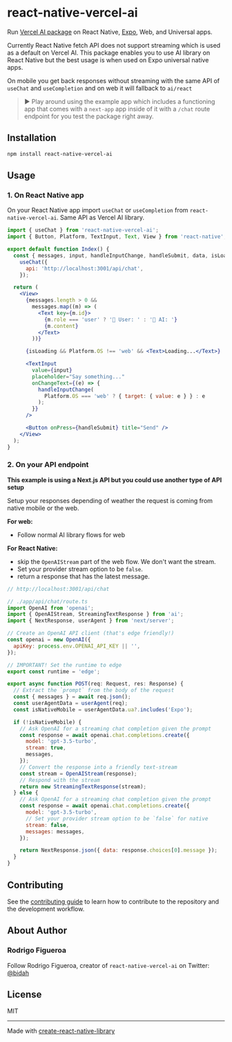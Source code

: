 # react-native-vercel-ai

Run [Vercel AI package](https://npmjs.com/package/ai) on React Native, [Expo](http://expo.dev), Web, and Universal apps.

Currently React Native fetch API does not support streaming which is used as a default on Vercel AI. This package enables you to use AI library on React Native but the best usage is when used on Expo universal native apps.

On mobile you get back responses without streaming with the same API of `useChat` and `useCompletion` and on web it will fallback to `ai/react`

> ▶️ Play around using the example app which includes a functioning app that comes with a `next-app` app inside of it with a `/chat` route endpoint for you test the package right away.

## Installation

```sh
npm install react-native-vercel-ai
```

## Usage

### 1. On React Native app

On your React Native app import `useChat` or `useCompletion` from `react-native-vercel-ai`. Same API as Vercel AI library.

```jsx
import { useChat } from 'react-native-vercel-ai';
import { Button, Platform, TextInput, Text, View } from 'react-native';

export default function Index() {
  const { messages, input, handleInputChange, handleSubmit, data, isLoading } =
    useChat({
      api: 'http://localhost:3001/api/chat',
    });

  return (
    <View>
      {messages.length > 0 &&
        messages.map((m) => (
          <Text key={m.id}>
            {m.role === 'user' ? '🧔 User: ' : '🤖 AI: '}
            {m.content}
          </Text>
        ))}

      {isLoading && Platform.OS !== 'web' && <Text>Loading...</Text>}

      <TextInput
        value={input}
        placeholder="Say something..."
        onChangeText={(e) => {
          handleInputChange(
            Platform.OS === 'web' ? { target: { value: e } } : e
          );
        }}
      />

      <Button onPress={handleSubmit} title="Send" />
    </View>
  );
}
```

### 2. On your API endpoint

**This example is using a Next.js API but you could use another type of API setup**

Setup your responses depending of weather the request is coming from native mobile or the web.

**For web:**

- Follow normal AI library flows for web

**For React Native:**

- skip the `OpenAIStream` part of the web flow. We don't want the stream.
- Set your provider stream option to be `false`.
- return a response that has the latest message.

```jsx
// http://localhost:3001/api/chat

// ./app/api/chat/route.ts
import OpenAI from 'openai';
import { OpenAIStream, StreamingTextResponse } from 'ai';
import { NextResponse, userAgent } from 'next/server';

// Create an OpenAI API client (that's edge friendly!)
const openai = new OpenAI({
  apiKey: process.env.OPENAI_API_KEY || '',
});

// IMPORTANT! Set the runtime to edge
export const runtime = 'edge';

export async function POST(req: Request, res: Response) {
  // Extract the `prompt` from the body of the request
  const { messages } = await req.json();
  const userAgentData = userAgent(req);
  const isNativeMobile = userAgentData.ua?.includes('Expo');

  if (!isNativeMobile) {
    // Ask OpenAI for a streaming chat completion given the prompt
    const response = await openai.chat.completions.create({
      model: 'gpt-3.5-turbo',
      stream: true,
      messages,
    });
    // Convert the response into a friendly text-stream
    const stream = OpenAIStream(response);
    // Respond with the stream
    return new StreamingTextResponse(stream);
  } else {
    // Ask OpenAI for a streaming chat completion given the prompt
    const response = await openai.chat.completions.create({
      model: 'gpt-3.5-turbo',
      // Set your provider stream option to be `false` for native
      stream: false,
      messages: messages,
    });

    return NextResponse.json({ data: response.choices[0].message });
  }
}
```

## Contributing

See the [contributing guide](CONTRIBUTING.md) to learn how to contribute to the repository and the development workflow.

## About Author

### Rodrigo Figueroa

Follow Rodrigo Figueroa, creator of `react-native-vercel-ai` on Twitter: [@bidah](https://twitter.com/bidah)

## License

MIT

---

Made with [create-react-native-library](https://github.com/callstack/react-native-builder-bob)
